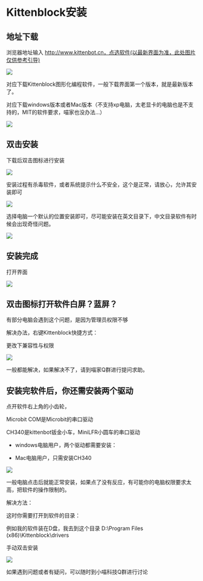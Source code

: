 # Kittenblock安装

## 地址下载

浏览器地址输入 http://www.kittenbot.cn，点选软件(以最新界面为准，此处图片仅供参考引导)

![](./images/an01.png)

对应下载Kittenblock图形化编程软件，一般下载界面第一个版本，就是最新版本了。

对应下载windows版本或者Mac版本（不支持xp电脑，太老显卡的电脑也是不支持的，MIT的软件要求，喵家也没办法...）

![](./images/an02.png)

## 双击安装

下载后双击图标进行安装

![](./images/an03.png)

安装过程有杀毒软件，或者系统提示什么不安全，这个是正常，请放心，允许其安装即可

![](./images/an04.png)

选择电脑一个默认的位置安装即可，尽可能安装在英文目录下，中文目录软件有时候会出现奇怪问题。

![](./images/an05.png)

## 安装完成

打开界面

![](./images/an06.png)

## 双击图标打开软件白屏？蓝屏？

有部分电脑会遇到这个问题，是因为管理员权限不够

解决办法，右键Kittenblock快捷方式：

更改下兼容性与权限

![](./images/an07.png)

一般都能解决，如果解决不了，请到喵家Q群进行提问求助。

## 安装完软件后，你还需安装两个驱动

点开软件右上角的小齿轮，

Microbit COM是Microbit的串口驱动

CH340是kittenbot钣金小车，MiniLFR小圆车的串口驱动

- windows电脑用户，两个驱动都需要安装：

- Mac电脑用户，只需安装CH340

![](./images/an08.png)

一般电脑点击后就能正常安装，如果点了没有反应，有可能你的电脑权限要求太高，把软件的操作限制的。

解决方法：

这时你需要打开到软件的目录：

例如我的软件装在D盘，我去到这个目录 D:\Program Files (x86)\Kittenblock\drivers

手动双击安装

![](./images/an09.png)

如果遇到问题或者有疑问，可以随时到小喵科技Q群进行讨论